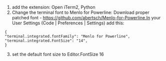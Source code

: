 1. add the extension: Open iTerm2, Python
2. Change the terminal font to Menlo for Powerline: Download proper patched font - https://github.com/abertsch/Menlo-for-Powerline,In your User Settings (Code | Preferences | Settings) add this:
```
{
"terminal.integrated.fontFamily": "Menlo for Powerline",
"terminal.integrated.FontSize": "14",
}
```
3. set the default font size to Editor.FontSize 16
